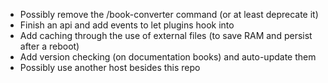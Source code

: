 * Possibly remove the /book-converter command (or at least deprecate it)
* Finish an api and add events to let plugins hook into
* Add caching through the use of external files (to save RAM and persist after a reboot)
* Add version checking (on documentation books) and auto-update them
* Possibly use another host besides this repo
